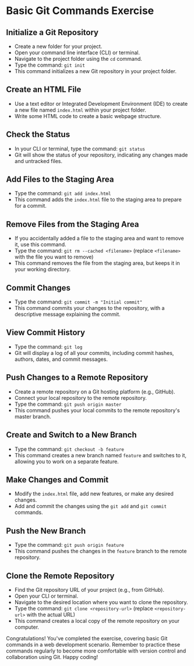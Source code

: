 # Basic Git Commands Exercise

## Initialize a Git Repository

- Create a new folder for your project.
- Open your command line interface (CLI) or terminal.
- Navigate to the project folder using the `cd` command.
- Type the command: `git init`
- This command initializes a new Git repository in your project folder.

## Create an HTML File

- Use a text editor or Integrated Development Environment (IDE) to create a new file named `index.html` within your project folder.
- Write some HTML code to create a basic webpage structure.

## Check the Status

- In your CLI or terminal, type the command: `git status`
- Git will show the status of your repository, indicating any changes made and untracked files.

## Add Files to the Staging Area

- Type the command: `git add index.html`
- This command adds the `index.html` file to the staging area to prepare for a commit.

## Remove Files from the Staging Area

- If you accidentally added a file to the staging area and want to remove it, use this command.
- Type the command: `git rm --cached <filename>` (replace `<filename>` with the file you want to remove)
- This command removes the file from the staging area, but keeps it in your working directory.

## Commit Changes

- Type the command: `git commit -m "Initial commit"`
- This command commits your changes to the repository, with a descriptive message explaining the commit.

## View Commit History

- Type the command: `git log`
- Git will display a log of all your commits, including commit hashes, authors, dates, and commit messages.

## Push Changes to a Remote Repository

- Create a remote repository on a Git hosting platform (e.g., GitHub).
- Connect your local repository to the remote repository.
- Type the command: `git push origin master`
- This command pushes your local commits to the remote repository's master branch.

## Create and Switch to a New Branch

- Type the command: `git checkout -b feature`
- This command creates a new branch named `feature` and switches to it, allowing you to work on a separate feature.

## Make Changes and Commit

- Modify the `index.html` file, add new features, or make any desired changes.
- Add and commit the changes using the `git add` and `git commit` commands.

## Push the New Branch

- Type the command: `git push origin feature`
- This command pushes the changes in the `feature` branch to the remote repository.

## Clone the Remote Repository

- Find the Git repository URL of your project (e.g., from GitHub).
- Open your CLI or terminal.
- Navigate to the desired location where you want to clone the repository.
- Type the command: `git clone <repository-url>` (replace `<repository-url>` with the actual URL)
- This command creates a local copy of the remote repository on your computer.

Congratulations! You've completed the exercise, covering basic Git commands in a web development scenario. Remember to practice these commands regularly to become more comfortable with version control and collaboration using Git. Happy coding!
